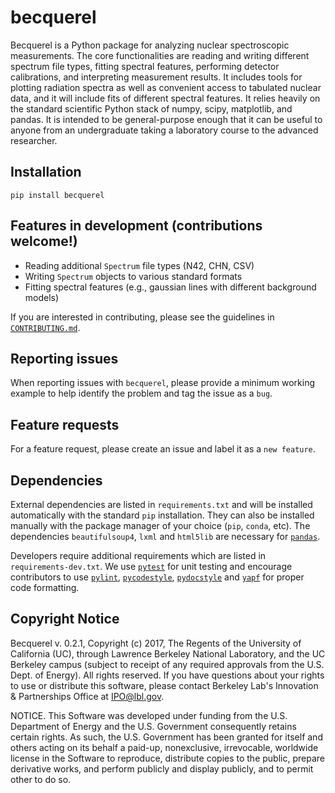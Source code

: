 # becquerel

Becquerel is a Python package for analyzing nuclear spectroscopic
measurements. The core functionalities are reading and writing different
spectrum file types, fitting spectral features, performing detector
calibrations, and interpreting measurement results. It includes tools for
plotting radiation spectra as well as convenient access to tabulated nuclear
data, and it will include fits of different spectral features. It relies
heavily on the standard scientific Python stack of numpy, scipy, matplotlib,
and pandas. It is intended to be general-purpose enough that it can be useful
to anyone from an undergraduate taking a laboratory course to the advanced
researcher.

## Installation

```
pip install becquerel
```

## Features in development (contributions welcome!)

* Reading additional `Spectrum` file types (N42, CHN, CSV)
* Writing `Spectrum` objects to various standard formats
* Fitting spectral features (e.g., gaussian lines with different background models)

If you are interested in contributing, please see the guidelines in
[`CONTRIBUTING.md`](./CONTRIBUTING.md).

## Reporting issues

When reporting issues with `becquerel`, please provide a minimum working example to help identify the problem and tag the issue as a `bug`.

## Feature requests

For a feature request, please create an issue and label it as a `new feature`.

## Dependencies

External dependencies are listed in `requirements.txt` and will be installed
automatically with the standard `pip` installation. They can also be installed
manually with the package manager of your choice (`pip`, `conda`, etc).
The dependencies `beautifulsoup4`, `lxml` and `html5lib` are necessary for
[`pandas`][1].

Developers require additional requirements which are listed in
`requirements-dev.txt`. We use [`pytest`][2] for unit testing and encourage
contributors to use [`pylint`][3], [`pycodestyle`][4], [`pydocstyle`][5] and
[`yapf`][6] for proper code formatting.

[1]: https://pandas.pydata.org/pandas-docs/stable/install.html#dependencies
[2]: https://docs.pytest.org
[3]: https://pylint.readthedocs.io
[4]: http://pycodestyle.pycqa.org
[5]: http://www.pydocstyle.org
[6]: https://github.com/google/yapf

## Copyright Notice

Becquerel v. 0.2.1, Copyright (c) 2017, The Regents of the University of
California (UC), through Lawrence Berkeley National Laboratory, and the UC
Berkeley campus (subject to receipt of any required approvals from the U.S.
Dept. of Energy). All rights reserved. If you have questions about your rights
to use or distribute this software, please contact Berkeley Lab's Innovation &
Partnerships Office at  IPO@lbl.gov.

NOTICE.  This Software was developed under funding from the U.S. Department of
Energy and the U.S. Government consequently retains certain rights.  As such,
the U.S. Government has been granted for itself and others acting on its
behalf a paid-up, nonexclusive, irrevocable, worldwide license in the Software
to reproduce, distribute copies to the public, prepare derivative works, and
perform publicly and display publicly, and to permit other to do so.
